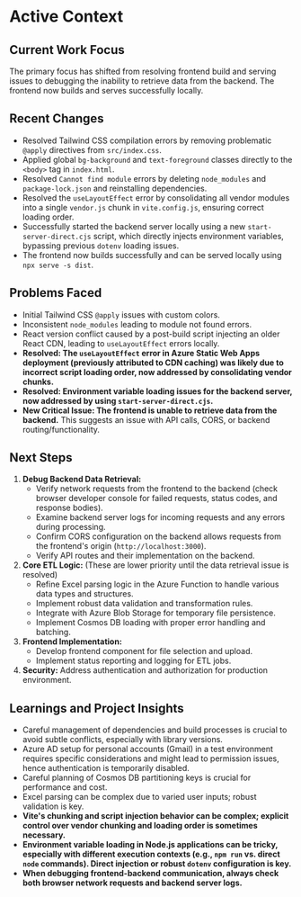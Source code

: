 # Active Context

## Current Work Focus
The primary focus has shifted from resolving frontend build and serving issues to debugging the inability to retrieve data from the backend. The frontend now builds and serves successfully locally.

## Recent Changes
-   Resolved Tailwind CSS compilation errors by removing problematic `@apply` directives from `src/index.css`.
-   Applied global `bg-background` and `text-foreground` classes directly to the `<body>` tag in `index.html`.
-   Resolved `Cannot find module` errors by deleting `node_modules` and `package-lock.json` and reinstalling dependencies.
-   Resolved the `useLayoutEffect` error by consolidating all vendor modules into a single `vendor.js` chunk in `vite.config.js`, ensuring correct loading order.
-   Successfully started the backend server locally using a new `start-server-direct.cjs` script, which directly injects environment variables, bypassing previous `dotenv` loading issues.
-   The frontend now builds successfully and can be served locally using `npx serve -s dist`.

## Problems Faced
-   Initial Tailwind CSS `@apply` issues with custom colors.
-   Inconsistent `node_modules` leading to module not found errors.
-   React version conflict caused by a post-build script injecting an older React CDN, leading to `useLayoutEffect` errors locally.
-   **Resolved: The `useLayoutEffect` error in Azure Static Web Apps deployment (previously attributed to CDN caching) was likely due to incorrect script loading order, now addressed by consolidating vendor chunks.**
-   **Resolved: Environment variable loading issues for the backend server, now addressed by using `start-server-direct.cjs`.**
-   **New Critical Issue: The frontend is unable to retrieve data from the backend.** This suggests an issue with API calls, CORS, or backend routing/functionality.

## Next Steps
1.  **Debug Backend Data Retrieval:**
    -   Verify network requests from the frontend to the backend (check browser developer console for failed requests, status codes, and response bodies).
    -   Examine backend server logs for incoming requests and any errors during processing.
    -   Confirm CORS configuration on the backend allows requests from the frontend's origin (`http://localhost:3000`).
    -   Verify API routes and their implementation on the backend.
2.  **Core ETL Logic:** (These are lower priority until the data retrieval issue is resolved)
    -   Refine Excel parsing logic in the Azure Function to handle various data types and structures.
    -   Implement robust data validation and transformation rules.
    -   Integrate with Azure Blob Storage for temporary file persistence.
    -   Implement Cosmos DB loading with proper error handling and batching.
3.  **Frontend Implementation:**
    -   Develop frontend component for file selection and upload.
    -   Implement status reporting and logging for ETL jobs.
4.  **Security:** Address authentication and authorization for production environment.

## Learnings and Project Insights
-   Careful management of dependencies and build processes is crucial to avoid subtle conflicts, especially with library versions.
-   Azure AD setup for personal accounts (Gmail) in a test environment requires specific considerations and might lead to permission issues, hence authentication is temporarily disabled.
-   Careful planning of Cosmos DB partitioning keys is crucial for performance and cost.
-   Excel parsing can be complex due to varied user inputs; robust validation is key.
-   **Vite's chunking and script injection behavior can be complex; explicit control over vendor chunking and loading order is sometimes necessary.**
-   **Environment variable loading in Node.js applications can be tricky, especially with different execution contexts (e.g., `npm run` vs. direct `node` commands). Direct injection or robust `dotenv` configuration is key.**
-   **When debugging frontend-backend communication, always check both browser network requests and backend server logs.**
